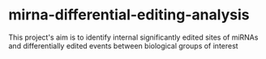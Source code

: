 # mirna-differential-editing-analysis
This project's aim is to identify internal significantly edited sites of miRNAs and differentially edited events between biological groups of interest

